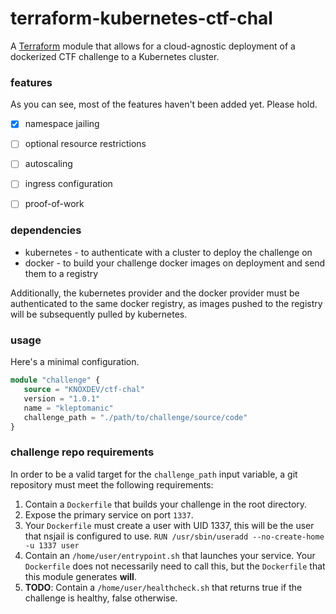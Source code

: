 # terraform-kubernetes-ctf-chal

A [Terraform](https://registry.terraform.io/) module that allows
for a cloud-agnostic deployment of a dockerized CTF challenge
to a Kubernetes cluster. 

### features

As you can see, most of the features haven't been added yet.
Please hold.

- [x] namespace jailing
- [ ] optional resource restrictions
- [ ] autoscaling
- [ ] ingress configuration
- [ ] proof-of-work


### dependencies

* kubernetes - to authenticate with a cluster to deploy the challenge on
* docker - to build your challenge docker images on deployment and send them to a registry

Additionally, the kubernetes provider and the docker provider
must be authenticated to the same docker registry, as images pushed to the registry
will be subsequently pulled by kubernetes.

### usage

Here's a minimal configuration.

```terraform
module "challenge" {
   source = "KNOXDEV/ctf-chal"
   version = "1.0.1"
   name = "kleptomanic"
   challenge_path = "./path/to/challenge/source/code"
}
```

### challenge repo requirements

In order to be a valid target for the `challenge_path` input variable, a
git repository must meet the following requirements:

1. Contain a `Dockerfile` that builds your challenge in the root directory.
2. Expose the primary service on port `1337`.
3. Your `Dockerfile` must create a user with UID 1337, this will be the user that 
   nsjail is configured to use. `RUN /usr/sbin/useradd --no-create-home -u 1337 user`
4. Contain an `/home/user/entrypoint.sh` that launches your service. 
   Your `Dockerfile` does not necessarily need to call this, 
   but the `Dockerfile` that this module generates **will**.
5. **TODO**: Contain a `/home/user/healthcheck.sh` that returns true if the challenge is healthy,
   false otherwise.